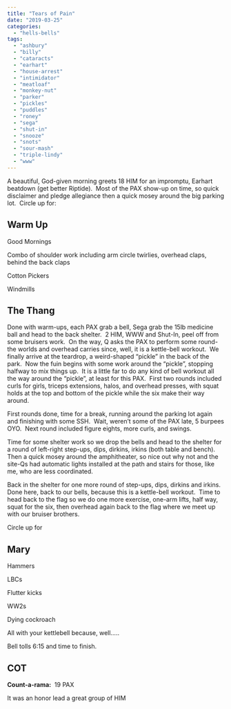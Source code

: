 ```yaml
---
title: "Tears of Pain"
date: "2019-03-25"
categories: 
  - "hells-bells"
tags: 
  - "ashbury"
  - "billy"
  - "cataracts"
  - "earhart"
  - "house-arrest"
  - "intimidator"
  - "meatloaf"
  - "monkey-nut"
  - "parker"
  - "pickles"
  - "puddles"
  - "roney"
  - "sega"
  - "shut-in"
  - "snooze"
  - "snots"
  - "sour-mash"
  - "triple-lindy"
  - "www"
---
```


A beautiful, God-given morning greets 18 HIM for an impromptu, Earhart beatdown (get better Riptide).  Most of the PAX show-up on time, so quick disclaimer and pledge allegiance then a quick mosey around the big parking lot.  Circle up for:   

## Warm Up

  
Good Mornings

Combo of shoulder work including arm circle twirlies, overhead claps, behind the back claps

Cotton Pickers

Windmills

## The Thang

Done with warm-ups, each PAX grab a bell, Sega grab the 15lb medicine ball and head to the back shelter.  2 HIM, WWW and Shut-In, peel off from some bruisers work.  On the way, Q asks the PAX to perform some round-the worlds and overhead carries since, well, it is a kettle-bell workout.  We finally arrive at the teardrop, a weird-shaped “pickle” in the back of the park.  Now the fuin begins with some work around the “pickle”, stopping halfway to mix things up.  It is a little far to do any kind of bell workout all the way around the “pickle”, at least for this PAX.  First two rounds included curls for girls, triceps extensions, halos, and overhead presses, with squat holds at the top and bottom of the pickle while the six make their way around.

First rounds done, time for a break, running around the parking lot again and finishing with some SSH.  Wait, weren’t some of the PAX late, 5 burpees OYO.  Next round included figure eights, more curls, and swings. 

Time for some shelter work so we drop the bells and head to the shelter for a round of left-right step-ups, dips, dirkins, irkins (both table and bench).  Then a quick mosey around the amphitheater, so nice out why not and the site-Qs had automatic lights installed at the path and stairs for those, like me, who are less coordinated.

Back in the shelter for one more round of step-ups, dips, dirkins and irkins.  Done here, back to our bells, because this is a kettle-bell workout.  Time to head back to the flag so we do one more exercise, one-arm lifts, half way, squat for the six, then overhead again back to the flag where we meet up with our bruiser brothers.

Circle up for

## Mary

Hammers

LBCs

Flutter kicks

WW2s

Dying cockroach

All with your kettlebell because, well…..

Bell tolls 6:15 and time to finish.

## COT

**Count-a-rama:**  19 PAX

It was an honor lead a great group of HIM
